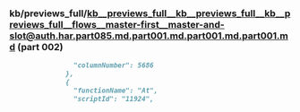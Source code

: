 ### kb/previews_full/kb__previews_full__kb__previews_full__kb__previews_full__flows__master-first__master-and-slot@auth.har.part085.md.part001.md.part001.md.part001.md (part 002)

```md
                "columnNumber": 5686
              },
              {
                "functionName": "At",
                "scriptId": "11924",
           
```

```
